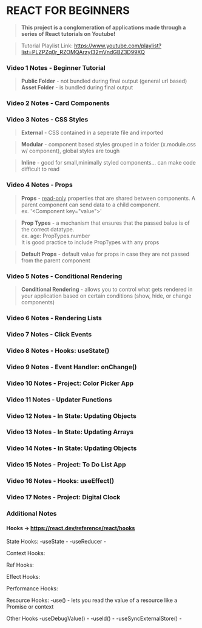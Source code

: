 # REACT FOR BEGINNERS
> **This project is a conglomeration of applications made through a series of React tutorials on Youtube!**

> Tutorial Playlist Link: https://www.youtube.com/playlist?list=PLZPZq0r_RZOMQArzyI32mVndGBZ3D99XQ

### Video 1 Notes - Beginner Tutorial
> **Public Folder** - not bundled during final output (general url based)
> **Asset Folder** - is bundled during final output 

### Video 2 Notes - Card Components


### Video 3 Notes - CSS Styles
> **External** - CSS contained in a seperate file and imported

> **Modular** - component based styles grouped in a folder (x.module.css w/ component), global styles are tough

> **Inline** - good for small,minimally styled components... can make code difficult to read

### Video 4 Notes - Props
> **Props** - <ins>read-only</ins> properties that are shared between components. A parent component can send data to a child component.<br/> ex. '\<Component key="value">'
>

> **Prop Types** - a mechanism that ensures that the passed balue is of the correct datatype. <br/> ex. age: PropTypes.number <br/> It is good practice to include PropTypes with any props

> **Default Props** - default value for props in case they are not passed from the parent component

### Video 5 Notes - Conditional Rendering
> **Conditional Rendering** - allows you to control what gets rendered in your application based on certain conditions (show, hide, or change components)

### Video 6 Notes - Rendering Lists
### Video 7 Notes - Click Events
### Video 8 Notes - Hooks: useState()
### Video 9 Notes - Event Handler: onChange()
### Video 10 Notes - Project: Color Picker App
### Video 11 Notes - Updater Functions
### Video 12 Notes - In State: Updating Objects
### Video 13 Notes - In State: Updating Arrays
### Video 14 Notes - In State: Updating Objects
### Video 15 Notes - Project: To Do List App
### Video 16 Notes - Hooks: useEffect()
### Video 17 Notes - Project: Digital Clock

### Additional Notes
#### Hooks -> https://react.dev/reference/react/hooks
State Hooks:
-useState - 
-useReducer - 

Context Hooks:

Ref Hooks:

Effect Hooks:

Performance Hooks:

Resource Hooks:
-use() - lets you read the value of a resource like a Promise or context

Other Hooks
-useDebugValue() - 
-useId() - 
-useSyncExternalStore() - 